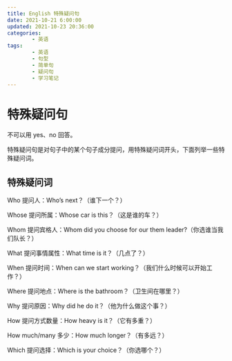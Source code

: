 ```yaml
---
title: English 特殊疑问句
date: 2021-10-21 6:00:00
updated: 2021-10-23 20:36:00
categories:
        - 英语
tags:
        - 英语
        - 句型
        - 简单句
        - 疑问句
        - 学习笔记
---
```


# 特殊疑问句

不可以用 yes、no 回答。

特殊疑问句是对句子中的某个句子成分提问，用特殊疑问词开头，下面列举一些特殊疑问词。

## 特殊疑问词

Who 提问人：Who’s next？（谁下一个？）

Whose 提问所属：Whose car is this？（这是谁的车？）

Whom 提问宾格人：Whom did you choose for our them leader?（你选谁当我们队长？）

What 提问事情属性：What time is it？（几点了？）

When 提问时间：When can we start working？（我们什么时候可以开始工作？）

Where 提问地点：Where is the bathroom？（卫生间在哪里？）

Why 提问原因：Why did he do it？（他为什么做这个事？）

How 提问方式数量：How heavy is it？（它有多重？）

How much/many 多少：How much longer？（有多远？）

Which 提问选择：Which is your choice？（你选哪个？）
